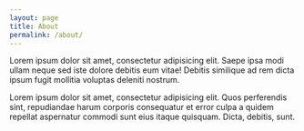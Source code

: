 ```yaml
---
layout: page
title: About
permalink: /about/
---
```


Lorem ipsum dolor sit amet, consectetur adipisicing elit. Saepe ipsa modi ullam neque sed iste dolore debitis eum vitae! Debitis similique ad rem dicta ipsum fugit mollitia voluptas deleniti nostrum.

Lorem ipsum dolor sit amet, consectetur adipisicing elit. Quos perferendis sint, repudiandae harum corporis consequatur et error culpa a quidem repellat aspernatur commodi sunt eius itaque quisquam. Dicta, debitis, sunt.